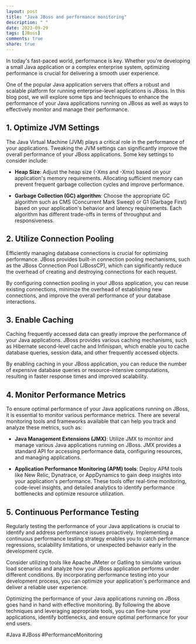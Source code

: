 ```yaml
---
layout: post
title: "Java JBoss and performance monitoring"
description: " "
date: 2023-09-29
tags: [JBoss]
comments: true
share: true
---
```


In today's fast-paced world, performance is key. Whether you're developing a small Java application or a complex enterprise system, optimizing performance is crucial for delivering a smooth user experience.

One of the popular Java application servers that offers a robust and scalable platform for running enterprise-level applications is JBoss. In this blog post, we will explore some tips and techniques to enhance the performance of your Java applications running on JBoss as well as ways to effectively monitor and manage their performance.

## 1. Optimize JVM Settings

The Java Virtual Machine (JVM) plays a critical role in the performance of your applications. Tweaking the JVM settings can significantly improve the overall performance of your JBoss applications. Some key settings to consider include:

- **Heap Size**: Adjust the heap size (-Xms and -Xmx) based on your application's memory requirements. Allocating sufficient memory can prevent frequent garbage collection cycles and improve performance.

- **Garbage Collection (GC) algorithm**: Choose the appropriate GC algorithm such as CMS (Concurrent Mark Sweep) or G1 (Garbage First) based on your application's behavior and latency requirements. Each algorithm has different trade-offs in terms of throughput and responsiveness.

## 2. Utilize Connection Pooling

Efficiently managing database connections is crucial for optimizing performance. JBoss provides built-in connection pooling mechanisms, such as the JBoss Connection Pool (JBossCP), which can significantly reduce the overhead of creating and destroying connections for each request.

By configuring connection pooling in your JBoss application, you can reuse existing connections, minimize the overhead of establishing new connections, and improve the overall performance of your database interactions.

## 3. Enable Caching

Caching frequently accessed data can greatly improve the performance of your Java applications. JBoss provides various caching mechanisms, such as Hibernate second-level cache and Infinispan, which enable you to cache database queries, session data, and other frequently accessed objects.

By enabling caching in your JBoss application, you can reduce the number of expensive database queries or resource-intensive computations, resulting in faster response times and improved scalability.

## 4. Monitor Performance Metrics

To ensure optimal performance of your Java applications running on JBoss, it is essential to monitor various performance metrics. There are several monitoring tools and frameworks available that can help you track and analyze these metrics, such as:

- **Java Management Extensions (JMX)**: Utilize JMX to monitor and manage various Java applications running on JBoss. JMX provides a standard API for accessing performance data, configuring resources, and managing applications.

- **Application Performance Monitoring (APM) tools**: Deploy APM tools like New Relic, Dynatrace, or AppDynamics to gain deep insights into your application's performance. These tools offer real-time monitoring, code-level insights, and detailed analytics to identify performance bottlenecks and optimize resource utilization.

## 5. Continuous Performance Testing

Regularly testing the performance of your Java applications is crucial to identify and address performance issues proactively. Implementing a continuous performance testing strategy enables you to catch performance regressions, scalability limitations, or unexpected behavior early in the development cycle.

Consider utilizing tools like Apache JMeter or Gatling to simulate various load scenarios and analyze how your JBoss application performs under different conditions. By incorporating performance testing into your development process, you can optimize your application's performance and deliver a reliable user experience.

Optimizing the performance of your Java applications running on JBoss goes hand in hand with effective monitoring. By following the above techniques and leveraging appropriate tools, you can fine-tune your applications, identify bottlenecks, and ensure optimal performance for your end users.

#Java #JBoss #PerformanceMonitoring